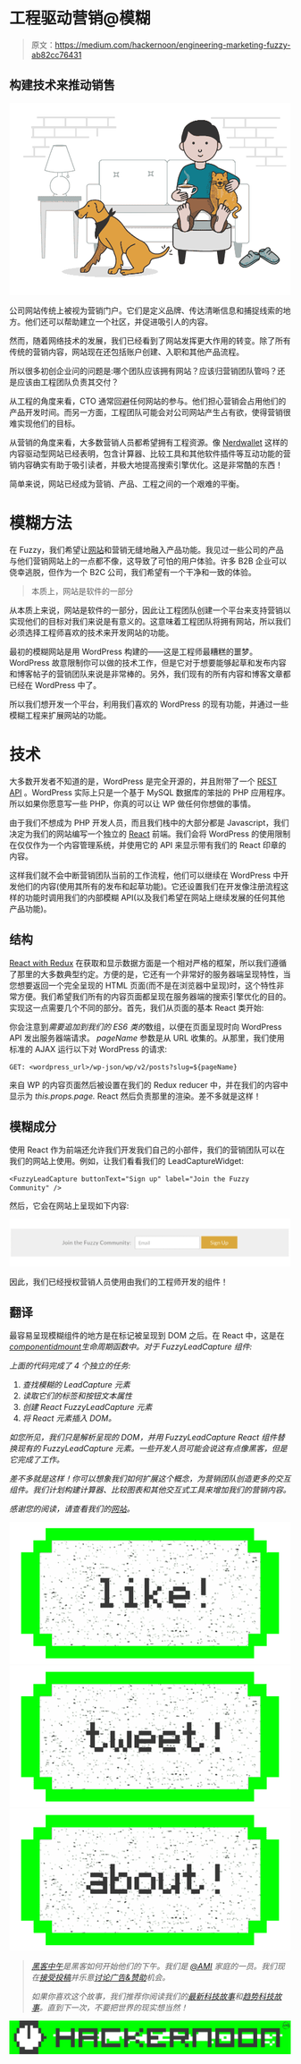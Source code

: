 # 工程驱动营销@模糊

> 原文：<https://medium.com/hackernoon/engineering-marketing-fuzzy-ab82cc76431>

## 构建技术来推动销售

![](img/54a2bf50e6454c4c72da86a11622a506.png)

公司网站传统上被视为营销门户。它们是定义品牌、传达清晰信息和捕捉线索的地方。他们还可以帮助建立一个社区，并促进吸引人的内容。

然而，随着网络技术的发展，我们已经看到了网站发挥更大作用的转变。除了所有传统的营销内容，网站现在还包括账户创建、入职和其他产品流程。

所以很多初创企业问的问题是:哪个团队应该拥有网站？应该归营销团队管吗？还是应该由工程团队负责其交付？

从工程的角度来看，CTO 通常回避任何网站的参与。他们担心营销会占用他们的产品开发时间。而另一方面，工程团队可能会对公司网站产生占有欲，使得营销很难实现他们的目标。

从营销的角度来看，大多数营销人员都希望拥有工程资源。像 [Nerdwallet](https://www.nerdwallet.com/) 这样的内容驱动型网站已经表明，包含计算器、比较工具和其他软件插件等互动功能的营销内容确实有助于吸引读者，并极大地提高搜索引擎优化。这是非常酷的东西！

简单来说，网站已经成为营销、产品、工程之间的一个艰难的平衡。

# 模糊方法

在 Fuzzy，我们希望让[网站](https://www.yourfuzzy.com)和营销无缝地融入产品功能。我见过一些公司的产品与他们营销网站上的一点都不像，这导致了可怕的用户体验。许多 B2B 企业可以侥幸逃脱，但作为一个 B2C 公司，我们希望有一个干净和一致的体验。

> 本质上，网站是软件的一部分

从本质上来说，网站是软件的一部分，因此让工程团队创建一个平台来支持营销以实现他们的目标对我们来说是有意义的。这意味着工程团队将拥有网站，所以我们必须选择工程师喜欢的技术来开发网站的功能。

最初的模糊网站是用 WordPress 构建的——这是工程师最糟糕的噩梦。WordPress 故意限制你可以做的技术工作，但是它对于想要能够起草和发布内容和博客帖子的营销团队来说是非常棒的。另外，我们现有的所有内容和博客文章都已经在 WordPress 中了。

所以我们想开发一个平台，利用我们喜欢的 WordPress 的现有功能，并通过一些模糊工程来扩展网站的功能。

# 技术

大多数开发者不知道的是，WordPress 是完全开源的，并且附带了一个 [REST API](https://developer.wordpress.org/rest-api/) 。WordPress 实际上只是一个基于 MySQL 数据库的笨拙的 PHP 应用程序。所以如果你愿意写一些 PHP，你真的可以让 WP 做任何你想做的事情。

由于我们不想成为 PHP 开发人员，而且我们栈中的大部分都是 Javascript，我们决定为我们的网站编写一个独立的 [React](https://facebook.github.io/react/) 前端。我们会将 WordPress 的使用限制在仅仅作为一个内容管理系统，并使用它的 API 来显示带有我们的 React 印章的内容。

这样我们就不会中断营销团队当前的工作流程，他们可以继续在 WordPress 中开发他们的内容(使用其所有的发布和起草功能)。它还设置我们在开发像注册流程这样的功能时调用我们的内部模糊 API(以及我们希望在网站上继续发展的任何其他产品功能)。

## 结构

[React with Redux](http://redux.js.org/docs/basics/UsageWithReact.html) 在获取和显示数据方面是一个相对严格的框架，所以我们遵循了那里的大多数典型约定。方便的是，它还有一个非常好的服务器端呈现特性，当您想要返回一个完全呈现的 HTML 页面(而不是在浏览器中呈现)时，这个特性非常方便。我们希望我们所有的内容页面都呈现在服务器端的搜索引擎优化的目的。实现这一点需要几个不同的部分。首先，我们从页面的基本 React 类开始:

你会注意到*需要追加到我们的 ES6 类的*数组，以便在页面呈现时向 WordPress API 发出服务器端请求。 *pageName* 参数是从 URL 收集的。从那里，我们使用标准的 AJAX 运行以下对 WordPress 的请求:

```
GET: <wordpress_url>/wp-json/wp/v2/posts?slug=${pageName}
```

来自 WP 的内容页面然后被设置在我们的 Redux reducer 中，并在我们的内容中显示为 *this.props.page.* React 然后负责那里的渲染。差不多就是这样！

## 模糊成分

使用 React 作为前端还允许我们开发我们自己的小部件，我们的营销团队可以在我们的网站上使用。例如，让我们看看我们的 LeadCaptureWidget:

```
<FuzzyLeadCapture buttonText="Sign up" label="Join the Fuzzy Community" />
```

然后，它会在网站上呈现如下内容:

![](img/1f7e13f45b9d9d501795c5fd00b6d076.png)

因此，我们已经授权营销人员使用由我们的工程师开发的组件！

## 翻译

最容易呈现模糊组件的地方是在标记被呈现到 DOM 之后。在 React 中，这是在[*componentidmount*](https://facebook.github.io/react/docs/react-component.html#componentdidmount)*生命周期函数中。对于 FuzzyLeadCapture 组件:*

*上面的代码完成了 4 个独立的任务:*

1.  *查找模糊的 LeadCapture 元素*
2.  *读取它们的标签和按钮文本属性*
3.  *创建 React FuzzyLeadCapture 元素*
4.  *将 React 元素插入 DOM。*

*如您所见，我们只是解析呈现的 DOM，并用 FuzzyLeadCapture React 组件替换现有的 FuzzyLeadCapture 元素。一些开发人员可能会说这有点像黑客，但是它完成了工作。*

*差不多就是这样！你可以想象我们如何扩展这个概念，为营销团队创造更多的交互组件。我们计划构建计算器、比较图表和其他交互式工具来增加我们的营销内容。*

*感谢您的阅读，请查看我们的[网站](https://www.yourfuzzy.com)。*

*[![](img/50ef4044ecd4e250b5d50f368b775d38.png)](http://bit.ly/HackernoonFB)**[![](img/979d9a46439d5aebbdcdca574e21dc81.png)](https://goo.gl/k7XYbx)**[![](img/2930ba6bd2c12218fdbbf7e02c8746ff.png)](https://goo.gl/4ofytp)*

> *[黑客中午](http://bit.ly/Hackernoon)是黑客如何开始他们的下午。我们是 [@AMI](http://bit.ly/atAMIatAMI) 家庭的一员。我们现在[接受投稿](http://bit.ly/hackernoonsubmission)并乐意[讨论广告&赞助](mailto:partners@amipublications.com)机会。*
> 
> *如果你喜欢这个故事，我们推荐你阅读我们的[最新科技故事](http://bit.ly/hackernoonlatestt)和[趋势科技故事](https://hackernoon.com/trending)。直到下一次，不要把世界的现实想当然！*

*![](img/be0ca55ba73a573dce11effb2ee80d56.png)*